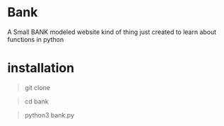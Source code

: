 # Bank

A Small BANK modeled website kind of thing just created to learn about functions in python 

# installation

>git clone 

>cd bank

>python3 bank.py


